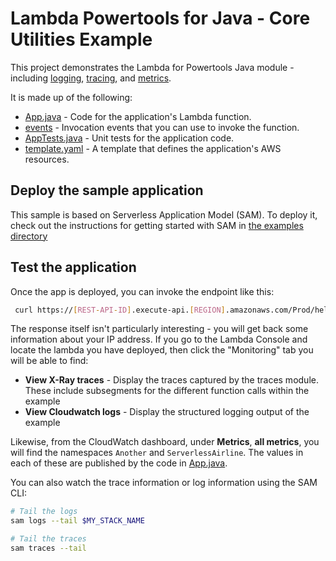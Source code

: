 # Lambda Powertools for Java - Core Utilities Example

This project demonstrates the Lambda for Powertools Java module - including 
[logging](https://docs.powertools.aws.dev/lambda/java/core/logging/),
[tracing](https://docs.powertools.aws.dev/lambda/java/core/tracing/), and
[metrics](https://docs.powertools.aws.dev/lambda/java/core/metrics/).

It is made up of the following:

- [App.java](src/main/java/helloworld/App.java) - Code for the application's Lambda function.
- [events](events) - Invocation events that you can use to invoke the function.
- [AppTests.java](src/test/java/helloworld/AppTest.java) - Unit tests for the application code. 
- [template.yaml](template.yaml) - A template that defines the application's AWS resources.

## Deploy the sample application

This sample is based on Serverless Application Model (SAM). To deploy it, check out the instructions for getting
started with SAM in [the examples directory](../README.md)

## Test the application

Once the app is deployed, you can invoke the endpoint like this:

```bash
 curl https://[REST-API-ID].execute-api.[REGION].amazonaws.com/Prod/hello/
```

The response itself isn't particularly interesting - you will get back some information about your IP address.  If 
you go to the Lambda Console and locate the lambda you have deployed, then click the "Monitoring" tab you will
be able to find:

* **View X-Ray traces** -  Display the traces captured by the traces module. These include subsegments for the
different function calls within the example
* **View Cloudwatch logs** - Display the structured logging output of the example

Likewise, from the CloudWatch dashboard, under **Metrics**, **all metrics**,  you will find the namespaces `Another`
and `ServerlessAirline`. The values in each of these are published by the code in
[App.java](src/main/java/helloworld/App.java). 

You can also watch the trace information or log information using the SAM CLI:
```bash
# Tail the logs
sam logs --tail $MY_STACK_NAME

# Tail the traces
sam traces --tail
```